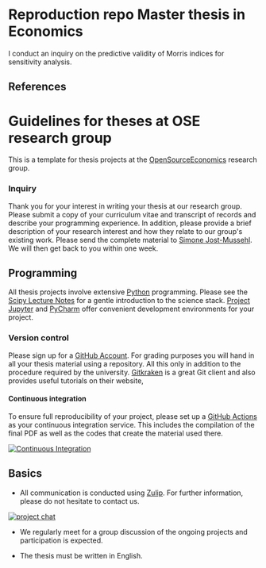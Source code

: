 # Reproduction repo Master thesis in Economics

I conduct an inquiry on the predictive validity of Morris indices for sensitivity analysis.

## References

# Guidelines for theses at OSE research group

This is a template for thesis projects at the [OpenSourceEconomics](https://github.com/OpenSourceEconomics) research group.

### Inquiry

Thank you for your interest in writing your thesis at our research group. Please submit a copy of your curriculum vitae and transcript of records and describe your programming experience. In addition, please provide a brief description of your research interest and how they relate to our group's existing work. Please send the complete material to [Simone Jost-Mussehl](https://www.iame.uni-bonn.de/people/jost-mussehl). We will then get back to you within one week.

## Programming

All thesis projects involve extensive [Python](https://www.python.org) programming. Please see the [Scipy Lecture Notes](https://scipy-lectures.org/) for a gentle introduction to the science stack. [Project Jupyter](https://jupyter.org) and  [PyCharm](https://www.jetbrains.com/pycharm) offer convenient development environments for your project.

### Version control

Please sign up for a [GitHub Account](http://github.com). For grading purposes you will hand in all your thesis material using a repository. All this only in addition to the procedure required by the university. [Gitkraken](https://www.gitkraken.com/git-client) is a great Git client and also provides useful tutorials on their website,

#### Continuous integration

To ensure full reproducibility of your project, please set up a [GitHub Actions](https://help.github.com/en/actions) as your continuous integration service. This includes the compilation of the final PDF as well as the codes that create the material used there.

[![Continuous Integration](https://github.com/HumanCapitalAnalysis/template-thesis-project/workflows/Continuous%20Integration/badge.svg)](https://github.com/HumanCapitalAnalysis/template-thesis-project/actions)

## Basics

* All communication is conducted using [Zulip](https://zulipchat.com/). For further information, please do not hesitate to contact us.

[![project chat](https://img.shields.io/badge/zulip-join_chat-brightgreen.svg)](https://hca.zulipchat.com/)

* We regularly meet for a group discussion of the ongoing projects and participation is expected.

* The thesis must be written in English.